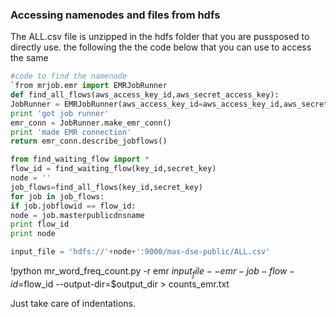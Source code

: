 ### Accessing namenodes and files from hdfs ###

The ALL.csv file is unzipped in the hdfs folder that you are pussposed to directly use. 
the following the the code below that you can use to access the same

```python
#code to find the namenode 
`from mrjob.emr import EMRJobRunner
def find_all_flows(aws_access_key_id,aws_secret_access_key):
JobRunner = EMRJobRunner(aws_access_key_id=aws_access_key_id,aws_secret_access_key=aws_secret_access_key)
print 'got job runner'
emr_conn = JobRunner.make_emr_conn()
print 'made EMR connection'
return emr_conn.describe_jobflows()

from find_waiting_flow import *
flow_id = find_waiting_flow(key_id,secret_key)
node = ''
job_flows=find_all_flows(key_id,secret_key)
for job in job_flows:
if job.jobflowid == flow_id:
node = job.masterpublicdnsname
print flow_id
print node

input_file = 'hdfs://'+node+':9000/mas-dse-public/ALL.csv'
``` 
!python mr_word_freq_count.py -r emr $input_file --emr-job-flow-id=$flow_id --output-dir=$output_dir  > counts_emr.txt
 
Just take care of indentations.
